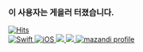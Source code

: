 ### 이 사용자는 게을러 터졌습니다.
[![Hits](https://hits.seeyoufarm.com/api/count/incr/badge.svg?url=https%3A%2F%2Fgithub.com%2FKayAhn0126&count_bg=%23000000&title_bg=%23555555&icon=github.svg&icon_color=%23FFFFFF&title=Github&edge_flat=false)](https://hits.seeyoufarm.com)</br><a href="https://solved.ac/profile/kayahn93">
![Swift](https://img.shields.io/badge/Swift-FA7343?style=flat-square&logo=Swift&logoColor=white&edge_flat=false) 
![iOS](https://img.shields.io/badge/iOS-222222?style=flat-square&logo=Apple&logoColor=white) 
<img src="https://img.shields.io/badge/XCode-147EFB?style=flat-square&logo=xcode&logoColor=white"/>
<img src="https://img.shields.io/badge/GitHub-181717?style=flat-square&logo=github&logoColor=white"/>
![mazandi profile](http://mazandi.herokuapp.com/api?handle=zxcvb2002&theme=cold)</a>
<!--
**zxcvb2002/zxcvb2002** is a ✨ _special_ ✨ repository because its `README.md` (this file) appears on your GitHub profile.

Here are some ideas to get you started:

- 🔭 I’m currently working on ...
- 🌱 I’m currently learning ...
- 👯 I’m looking to collaborate on ...
- 🤔 I’m looking for help with ...
- 💬 Ask me about ...
- 📫 How to reach me: ...
- 😄 Pronouns: ...
- ⚡ Fun fact: ...
-->
